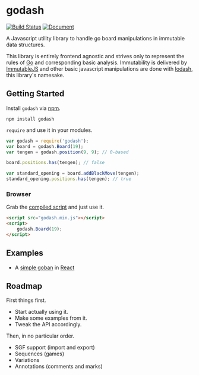 godash
======

[![Build Status](https://travis-ci.org/duckpunch/godash.svg)](https://travis-ci.org/duckpunch/godash)
[![Document](http://duckpunch.github.io/godash/badge.svg)](http://duckpunch.github.io/godash/)

A Javascript utility library to handle go board manipulations in immutable data structures.

This library is entirely frontend agnostic and strives only to represent the rules of [Go](https://en.wikipedia.org/wiki/Go_%28game%29) and corresponding basic analysis.  Immutability is delivered by [ImmutableJS](http://facebook.github.io/immutable-js/) and other basic javascript manipulations are done with [lodash](https://lodash.com/), this library's namesake.

Getting Started
---------------

Install `godash` via [npm](https://www.npmjs.com/package/godash).

    npm install godash

`require` and use it in your modules.

```javascript
var godash = require('godash');
var board = godash.Board(19);
var tengen = godash.position(9, 9); // 0-based

board.positions.has(tengen); // false

var standard_opening = board.addBlackMove(tengen);
standard_opening.positions.has(tengen); // true
```

### Browser

Grab the [compiled script](https://github.com/duckpunch/godash/blob/master/dist/godash.min.js) and just use it.

```html
<script src="godash.min.js"></script>
<script>
    godash.Board(19);
</script>
```

Examples
--------

- A [simple goban](http://duckpunch.github.io/react-simple-goban) in [React](https://facebook.github.io/react/)

Roadmap
-------

First things first.

- Start actually using it.
- Make some examples from it.
- Tweak the API accordingly.

Then, in no particular order.

- SGF support (import and export)
- Sequences (games)
- Variations
- Annotations (comments and marks)
